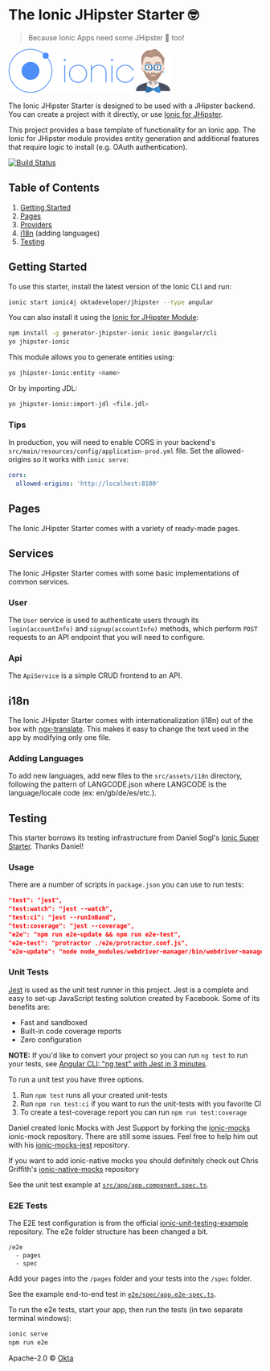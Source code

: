 # The Ionic JHipster Starter 🤓

> Because Ionic Apps need some JHipster 💙 too!

<div>
    <a href="https://ionicframework.com"><img src="src/assets/img/ionic-logo.png" alt="Ionic" width="250"></a>
    <a href="http://www.jhipster.tech"><img src="src/assets/img/jhipster-logo.png" alt="JHipster" width="68"></a>
</div>

The Ionic JHipster Starter is designed to be used with a JHipster backend. You can create a project with it directly, or use [Ionic for JHipster](https://github.com/oktadeveloper/generator-jhipster-ionic).

This project provides a base template of functionality for an Ionic app. The Ionic for JHipster module provides entity generation and additional features that require logic to install (e.g. OAuth authentication).

[![Build Status][travis-image]][travis-url]

## Table of Contents

1. [Getting Started](#getting-started)
2. [Pages](#pages)
3. [Providers](#providers)
4. [i18n](#i18n) (adding languages)
5. [Testing](#testing)

## Getting Started

To use this starter, install the latest version of the Ionic CLI and run:

```bash
ionic start ionic4j oktadeveloper/jhipster --type angular
```

You can also install it using the [Ionic for JHipster Module](https://github.com/oktadeveloper/generator-jhipster-ionic):

```bash
npm install -g generator-jhipster-ionic ionic @angular/cli
yo jhipster-ionic
```

This module allows you to generate entities using:

```bash
yo jhipster-ionic:entity <name>
```

Or by importing JDL:

```bash
yo jhipster-ionic:import-jdl <file.jdl>
```

### Tips

In production, you will need to enable CORS in your backend's `src/main/resources/config/application-prod.yml` file. Set the allowed-origins so it works with `ionic serve`:

```yaml
cors:
  allowed-origins: 'http://localhost:8100'
```

## Pages

The Ionic JHipster Starter comes with a variety of ready-made pages.

## Services

The Ionic JHipster Starter comes with some basic implementations of common services.

### User

The `User` service is used to authenticate users through its
`login(accountInfo)` and `signup(accountInfo)` methods, which perform `POST`
requests to an API endpoint that you will need to configure.

### Api

The `ApiService` is a simple CRUD frontend to an API.

## i18n

The Ionic JHipster Starter comes with internationalization (i18n) out of the box with
[ngx-translate](https://github.com/ngx-translate/core). This makes it easy to
change the text used in the app by modifying only one file.

### Adding Languages

To add new languages, add new files to the `src/assets/i18n` directory,
following the pattern of LANGCODE.json where LANGCODE is the language/locale
code (ex: en/gb/de/es/etc.).

## Testing

This starter borrows its testing infrastructure from Daniel Sogl's [Ionic Super Starter](https://github.com/danielsogl/ionic-super-starter). Thanks Daniel!

### Usage

There are a number of scripts in `package.json` you can use to run tests:

```json
"test": "jest",
"test:watch": "jest --watch",
"test:ci": "jest --runInBand",
"test:coverage": "jest --coverage",
"e2e": "npm run e2e-update && npm run e2e-test",
"e2e-test": "protractor ./e2e/protractor.conf.js",
"e2e-update": "node node_modules/webdriver-manager/bin/webdriver-manager update --gecko false"
```

### Unit Tests

[Jest](https://facebook.github.io/jest/) is used as the unit test runner in this project. Jest is a complete and easy to set-up JavaScript testing solution created by Facebook. Some of its benefits are:

- Fast and sandboxed
- Built-in code coverage reports
- Zero configuration

**NOTE:** If you'd like to convert your project so you can run `ng test` to run your tests, see [Angular CLI: "ng test" with Jest in 3 minutes](https://codeburst.io/angular-6-ng-test-with-jest-in-3-minutes-b1fe5ed3417c).

To run a unit test you have three options.

1. Run `npm test` runs all your created unit-tests
2. Run `npm run test:ci` if you want to run the unit-tests with you favorite CI
3. To create a test-coverage report you can run `npm run test:coverage`

Daniel created Ionic Mocks with Jest Support by forking the [ionic-mocks](https://github.com/stonelasley/ionic-mocks) ionic-mock repository. There are still some issues. Feel free to help him out with his [ionic-mocks-jest](https://github.com/danielsogl/ionic-mocks-jest) repository.

If you want to add ionic-native mocks you should definitely check out Chris Griffith's [ionic-native-mocks](https://github.com/chrisgriffith/ionic-native-mocks) repository

See the unit test example at [`src/app/app.component.spec.ts`](src/app/app.component.spec.ts).

### E2E Tests

The E2E test configuration is from the official [ionic-unit-testing-example](https://github.com/ionic-team/ionic-unit-testing-example) repository. The e2e folder structure has been changed a bit.

```
/e2e
  - pages
  - spec
```

Add your pages into the `/pages` folder and your tests into the `/spec` folder.

See the example end-to-end test in [`e2e/spec/app.e2e-spec.ts`](e2e/spec/app.e2e-spec.ts).

To run the e2e tests, start your app, then run the tests (in two separate terminal windows):

```bash
ionic serve
npm run e2e
```

Apache-2.0 © [Okta](https://developer.okta.com/)

[travis-image]: https://travis-ci.org/oktadeveloper/ionic-jhipster-starter.svg?branch=master
[travis-url]: https://travis-ci.org/oktadeveloper/ionic-jhipster-starter

